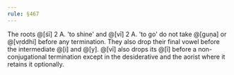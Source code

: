 ```yaml
---
rule: §467
---
```


The roots @[śī] 2 A. 'to shine' and @[vī] 2 A. 'to go' do not take @[guṇa] or @[vṛddhi] before any termination. They also drop their final vowel before the intermediate @[i] and @[y]. @[vī] also drops its @[ī] before a non-conjugational termination except in the desiderative and the aorist where it retains it optionally.